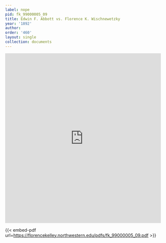 ```yaml
---
label: nope
pid: fk_99000005_09
title: Edwin F. Abbott vs. Florence K. Wischnewetzky
year: '1892'
author:
order: '460'
layout: single
collection: documents
---
```

<iframe src="https://northwestern.app.box.com/embed/s/zzgdu7mhxrjdmkomg6p2n7ihp3rl6f8c?sortColumn=date&view=list" width="100%" height="550" frameborder="0" allowfullscreen webkitallowfullscreen msallowfullscreen></iframe>


{{< embed-pdf url=https://florencekelley.northwestern.edu/pdfs/fk_99000005_09.pdf >}}